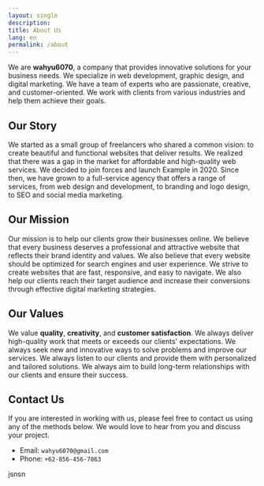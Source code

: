 ```yaml
---
layout: single
description: 
title: About Us
lang: en
permalink: /about
---
```




We are **wahyu6070**, a company that provides innovative solutions for your business needs. We specialize in web development, graphic design, and digital marketing. We have a team of experts who are passionate, creative, and customer-oriented. We work with clients from various industries and help them achieve their goals.

## Our Story

We started as a small group of freelancers who shared a common vision: to create beautiful and functional websites that deliver results. We realized that there was a gap in the market for affordable and high-quality web services. We decided to join forces and launch Example in 2020. Since then, we have grown to a full-service agency that offers a range of services, from web design and development, to branding and logo design, to SEO and social media marketing.

## Our Mission

Our mission is to help our clients grow their businesses online. We believe that every business deserves a professional and attractive website that reflects their brand identity and values. We also believe that every website should be optimized for search engines and user experience. We strive to create websites that are fast, responsive, and easy to navigate. We also help our clients reach their target audience and increase their conversions through effective digital marketing strategies.

## Our Values

We value **quality**, **creativity**, and **customer satisfaction**. We always deliver high-quality work that meets or exceeds our clients' expectations. We always seek new and innovative ways to solve problems and improve our services. We always listen to our clients and provide them with personalized and tailored solutions. We always aim to build long-term relationships with our clients and ensure their success.

## Contact Us

If you are interested in working with us, please feel free to contact us using any of the methods below. We would love to hear from you and discuss your project.

- Email: `wahyu6070@gmail.com`
- Phone: `+62-856-456-7863`

jsnsn

